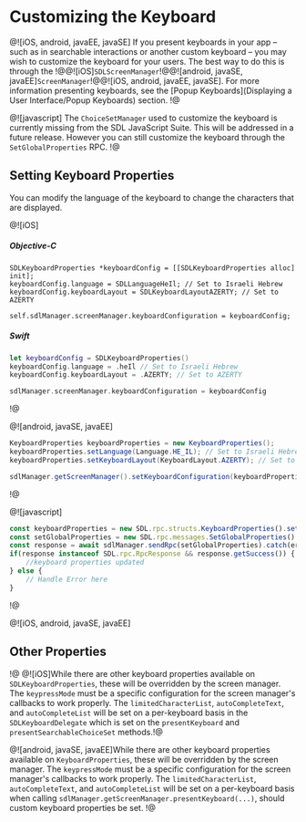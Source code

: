 # Customizing the Keyboard
@![iOS, android, javaEE, javaSE]
If you present keyboards in your app – such as in searchable interactions or another custom keyboard – you may wish to customize the keyboard for your users. The best way to do this is through the !@@![iOS]`SDLScreenManager`!@@![android, javaSE, javaEE]`ScreenManager`!@@![iOS, android, javaEE, javaSE]. For more information presenting keyboards, see the [Popup Keyboards](Displaying a User Interface/Popup Keyboards) section.
!@

@![javascript]
The `ChoiceSetManager` used to customize the keyboard is currently missing from the SDL JavaScript Suite. This will be addressed in a future release. However you can still customize the keyboard through the `SetGlobalProperties` RPC.
!@

## Setting Keyboard Properties
You can modify the language of the keyboard to change the characters that are displayed.

@![iOS]
##### Objective-C
```objc
SDLKeyboardProperties *keyboardConfig = [[SDLKeyboardProperties alloc] init];
keyboardConfig.language = SDLLanguageHeIl; // Set to Israeli Hebrew
keyboardConfig.keyboardLayout = SDLKeyboardLayoutAZERTY; // Set to AZERTY

self.sdlManager.screenManager.keyboardConfiguration = keyboardConfig;
```

##### Swift
```swift
let keyboardConfig = SDLKeyboardProperties()
keyboardConfig.language = .heIl // Set to Israeli Hebrew
keyboardConfig.keyboardLayout = .AZERTY; // Set to AZERTY

sdlManager.screenManager.keyboardConfiguration = keyboardConfig
```
!@

@![android, javaSE, javaEE]
```java
KeyboardProperties keyboardProperties = new KeyboardProperties();
keyboardProperties.setLanguage(Language.HE_IL); // Set to Israeli Hebrew
keyboardProperties.setKeyboardLayout(KeyboardLayout.AZERTY); // Set to AZERTY

sdlManager.getScreenManager().setKeyboardConfiguration(keyboardProperties);
```
!@

@![javascript]
```js
const keyboardProperties = new SDL.rpc.structs.KeyboardProperties().setLanguage(SDL.rpc.enums.Language.HE_IL).setKeyboardLayout(SDL.rpc.enums.KeyboardLayout.AZERTY);
const setGlobalProperties = new SDL.rpc.messages.SetGlobalProperties().setKeyboardProperties(keyboardProperties);
const response = await sdlManager.sendRpc(setGlobalProperties).catch(error => error); // If there's an error, catch it and return it
if(response instanceof SDL.rpc.RpcResponse && response.getSuccess()) {
    //keyboard properties updated
} else {
    // Handle Error here
}
```
!@

@![iOS, android, javaSE, javaEE]
## Other Properties
!@
@![iOS]While there are other keyboard properties available on `SDLKeyboardProperties`, these will be overridden by the screen manager. The `keypressMode` must be a specific configuration for the screen manager's callbacks to work properly. The `limitedCharacterList`, `autoCompleteText`, and `autoCompleteList` will be set on a per-keyboard basis in the `SDLKeyboardDelegate` which is set on the `presentKeyboard` and `presentSearchableChoiceSet` methods.!@


@![android, javaSE, javaEE]While there are other keyboard properties available on `KeyboardProperties`, these will be overridden by the screen manager. The `keypressMode` must be a specific configuration for the screen manager's callbacks to work properly. The `limitedCharacterList`, `autoCompleteText`, and `autoCompleteList` will be set on a per-keyboard basis when calling `sdlManager.getScreenManager.presentKeyboard(...)`, should custom keyboard properties be set. !@
